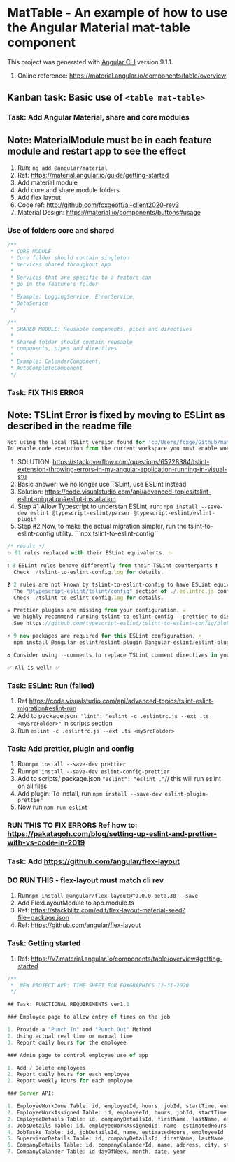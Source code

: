# MatTable - An example of how to use the Angular Material mat-table component

This project was generated with [Angular CLI](https://github.com/angular/angular-cli) version 9.1.1.

1. Online reference: <https://material.angular.io/components/table/overview>

## Kanban task: Basic use of ```<table mat-table>```

### Task: Add Angular Material, share and core modules

## Note: **MaterialModule must be in each feature module and restart app to see the effect**

1. Run: ```ng add @angular/material```
2. Ref: <https://material.angular.io/guide/getting-started>
3. Add material module
4. Add core and share module folders
5. Add flex layout
6. Code ref: <http://github.com/foxgeoff/ai-client2020-rev3>
7. Material Design: <https://material.io/components/buttons#usage>

### Use of folders core and shared

```Javascript
/**
 * CORE MODULE
 * Core folder should contain singleton
 * services shared throughout app
 *
 * Services that are specific to a feature can
 * go in the feature's folder
 *
 * Example: LoggingService, ErrorService,
 * DataSerice
 */

/**
 * SHARED MODULE: Reusable components, pipes and directives
 *
 * Shared folder should contain reusable
 * components, pipes and directives
 *
 * Example: CalendarComponent,
 * AutoCompleteComponent
 */
```

### Task: FIX THIS ERROR

## Note: **TSLint Error is fixed by moving to ESLint as described in the readme file**

```Javascript
Not using the local TSLint version found for 'c:/Users/foxge/Github/mat-table/src/app/app.module.ts'
To enable code execution from the current workspace you must enable workspace library execution.
```

1. SOLUTION: <https://stackoverflow.com/questions/65228384/tslint-extension-throwing-errors-in-my-angular-application-running-in-visual-stu>
2. Basic answer: we no longer use TSLint, use ESLint instead
3. Solution: <https://code.visualstudio.com/api/advanced-topics/tslint-eslint-migration#eslint-installation>
4. Step #1 Allow Typescript to understan ESLint, run: ```npm install --save-dev eslint @typescript-eslint/parser @typescript-eslint/eslint-plugin```
5. Step #2 Now, to make the actual migration simpler, run the tslint-to-eslint-config utility. ```npx tslint-to-eslint-config``

```Typescript
/* result */
✨ 91 rules replaced with their ESLint equivalents. ✨

❗ 8 ESLint rules behave differently from their TSLint counterparts ❗
  Check ./tslint-to-eslint-config.log for details.

❓ 2 rules are not known by tslint-to-eslint-config to have ESLint equivalents. ❓
  The "@typescript-eslint/tslint/config" section of ./.eslintrc.js configures eslint-plugin-tslint to run them in TSLint within ESLint.
  Check ./tslint-to-eslint-config.log for details.

☠ Prettier plugins are missing from your configuration. ☠
  We highly recommend running tslint-to-eslint-config --prettier to disable formatting ESLint rules.
  See https://github.com/typescript-eslint/tslint-to-eslint-config/blob/master/docs/FAQs.md#should-i-use-prettier.

⚡ 9 new packages are required for this ESLint configuration. ⚡
  npm install @angular-eslint/eslint-plugin @angular-eslint/eslint-plugin-template @typescript-eslint/eslint-plugin @typescript-eslint/eslint-plugin-tslint @typescript-eslint/parser eslint eslint-plugin-import eslint-plugin-jsdoc eslint-plugin-prefer-arrow --save-dev

♻ Consider using --comments to replace TSLint comment directives in your source files. ♻

✅ All is well! ✅
```

### Task: ESLint: Run (failed)

1. Ref <https://code.visualstudio.com/api/advanced-topics/tslint-eslint-migration#eslint-run>
2. Add to package.json: ```"lint": "eslint -c .eslintrc.js --ext .ts <mySrcFolder>"``` in scripts section
3. Run ```eslint -c .eslintrc.js --ext .ts <mySrcFolder>```

### Task: Add prettier, plugin and config

1. Run```npm install --save-dev prettier```
2. Run```npm install --save-dev eslint-config-prettier```
3. Add to scripts/ package.json ```"eslint": "eslint ."```// this will run eslint on all files
4. Add plugin: To install, run ```npm install --save-dev eslint-plugin-prettier```
5. Now run ```npm run eslint```

### **RUN THIS TO FIX ERRORS** Ref how to: <https://pakatagoh.com/blog/setting-up-eslint-and-prettier-with-vs-code-in-2019>

### Task: Add <https://github.com/angular/flex-layout>

### **DO RUN THIS - flex-layout must match cli rev**

1. Run```npm install @angular/flex-layout@^9.0.0-beta.30 --save```
2. Add FlexLayoutModule to app.module.ts
3. Ref: <https://stackblitz.com/edit/flex-layout-material-seed?file=package.json>
4. Ref: <https://github.com/angular/flex-layout>

### Task: Getting started

1. Ref: <https://v7.material.angular.io/components/table/overview#getting-started>

```Javascript
/**
 *  NEW PROJECT APP: TIME SHEET FOR FOXGRAPHICS 12-31-2020
 */

## Task: FUNCTIONAL REQUIREMENTS ver1.1

### Employee page to allow entry of times on the job

1. Provide a "Punch In" and "Punch Out" Method
2. Using actual real time or manual time
3. Report daily hours for the employee

### Admin page to control employee use of app

1. Add / Delete employees
2. Report daily hours for each employee
2. Report weekly hours for each employee

### Server API:

1. EmployeeWorkDone Table: id, employeeId, hours, jobId, startTime, endTime
2. EmployeeWorkAssigned Table: id, employeeId, hours, jobId, startTime, endTime
2. EmployeeDetails Table: id, companyDetailsId, firstName, lastName, email, phone, isActiveAtCompany
3. JobsDetails Table: id, employeeWorkAssignedId, name, estimatedHours, workedHours, 
4. JobTasks Table: id, jobDetailsId, name, estimatedHours, employeeId
5. SupervisorDetails Table: id, companyDetailsId, firstName, lastName, email, phone
6. CompanyDetails Table: id, companyCalanderId, name, address, city, state, zipcode
7. CompanyCalander Table: id dayOfWeek, month, date, year
```
